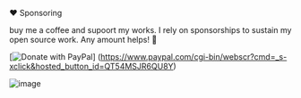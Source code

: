 ❤️ Sponsoring

buy me a coffee and supoort my works.
I rely on sponsorships to sustain my open source work. Any amount helps! 💚

[![Donate with PayPal](https://raw.githubusercontent.com/stefan-niedermann/paypal-donate-button/master/paypal-donate-button.png)]
(https://www.paypal.com/cgi-bin/webscr?cmd=_s-xclick&hosted_button_id=QT54MSJR6QU8Y)

![image](https://github.com/coffeehacker1337/coffeehacker1337/assets/147696229/6cee6fc8-eb32-4df9-b1d7-64747e7c2102)
